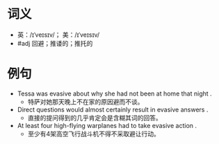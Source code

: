 # 词义
- 英：/ɪˈveɪsɪv/； 美：/ɪˈveɪsɪv/
- #adj 回避；推诿的；推托的
# 例句
- Tessa was evasive about why she had not been at home that night .
	- 特萨对她那天晚上不在家的原因避而不谈。
- Direct questions would almost certainly result in evasive answers .
	- 直接的提问得到的几乎肯定会是含糊其词的回答。
- At least four high-flying warplanes had to take evasive action .
	- 至少有4架高空飞行战斗机不得不采取避让行动。
